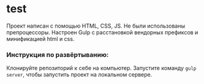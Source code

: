 # test

Проект написан с помощью HTML, CSS, JS. Не были использованы препроцессоры.  Настроен Gulp с расстановкой вендорных префиксов и минификацией html и css.

### Инструкция по развёртыванию:
Клонируйте репозиторий к себе на компьютер.
Запустите команду ```gulp server```, чтобы запустить проект на локальном сервере.
